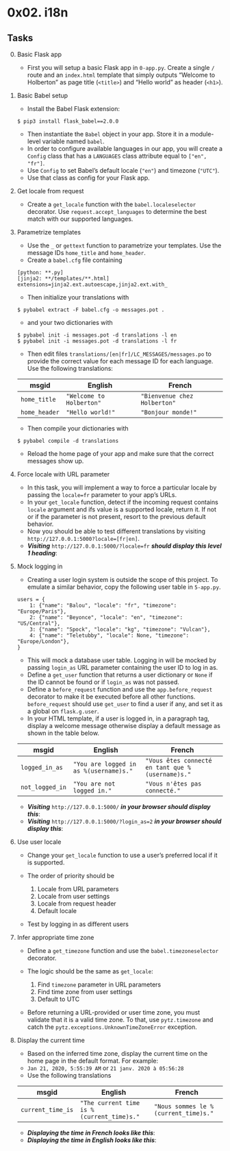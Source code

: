# 0x02. i18n

## Tasks

0. Basic Flask app

	- First you will setup a basic Flask app in `0-app.py`. Create a single `/` route and an `index.html` template that simply outputs “Welcome to Holberton” as page title (`<title>`) and “Hello world” as header (`<h1>`).

1. Basic Babel setup

	- Install the Babel Flask extension:

	```
	$ pip3 install flask_babel==2.0.0
	```

	- Then instantiate the `Babel` object in your app. Store it in a module-level variable named `babel`.
	- In order to configure available languages in our app, you will create a `Config` class that has a `LANGUAGES` class attribute equal to `["en", "fr"]`.
	- Use `Config` to set Babel’s default locale (`"en"`) and timezone (`"UTC"`).
	- Use that class as config for your Flask app.

2. Get locale from request

	- Create a `get_locale` function with the `babel.localeselector` decorator. Use `request.accept_languages` to determine the best match with our supported languages.

3. Parametrize templates

	- Use the `_` or `gettext` function to parametrize your templates. Use the message IDs `home_title` and `home_header`.
	- Create a `babel.cfg` file containing

	```
	[python: **.py]
	[jinja2: **/templates/**.html]
	extensions=jinja2.ext.autoescape,jinja2.ext.with_
	```

	- Then initialize your translations with

	```
	$ pybabel extract -F babel.cfg -o messages.pot .
	```

	- and your two dictionaries with 

	```
	$ pybabel init -i messages.pot -d translations -l en
	$ pybabel init -i messages.pot -d translations -l fr
	```

	- Then edit files `translations/[en|fr]/LC_MESSAGES/messages.po` to provide the correct value for each message ID for each language. Use the following translations:

	| msgid | English | French |
	| ----- | ------- | ------ |
	| `home_title` | `"Welcome to Holberton"` | `"Bienvenue chez Holberton"` |
	| `home_header` | `"Hello world!"` | `"Bonjour monde!"` |

	- Then compile your dictionaries with

	```
	$ pybabel compile -d translations
	```

	- Reload the home page of your app and make sure that the correct messages show up.

 4. Force locale with URL parameter 

	- In this task, you will implement a way to force a particular locale by passing the `locale=fr` parameter to your app’s URLs.
	- In your `get_locale` function, detect if the incoming request contains `locale` argument and ifs value is a supported locale, return it. If not or if the parameter is not present, resort to the previous default behavior.
	- Now you should be able to test different translations by visiting `http://127.0.0.1:5000?locale=[fr|en]`.
	- ***Visiting*** `http://127.0.0.1:5000/?locale=fr` ***should display this level 1 heading***:

5. Mock logging in

	- Creating a user login system is outside the scope of this project. To emulate a similar behavior, copy the following user table in `5-app.py`.

	```
	users = {
	    1: {"name": "Balou", "locale": "fr", "timezone": "Europe/Paris"},
	    2: {"name": "Beyonce", "locale": "en", "timezone": "US/Central"},
	    3: {"name": "Spock", "locale": "kg", "timezone": "Vulcan"},
	    4: {"name": "Teletubby", "locale": None, "timezone": "Europe/London"},
	}
	```

	- This will mock a database user table. Logging in will be mocked by passing `login_as` URL parameter containing the user ID to log in as.
	- Define a `get_user` function that returns a user dictionary or `None` if the ID cannot be found or if `login_as` was not passed.
	- Define a `before_request` function and use the `app.before_request` decorator to make it be executed before all other functions. `before_request` should use `get_user` to find a user if any, and set it as a global on `flask.g.user`.
	- In your HTML template, if a user is logged in, in a paragraph tag, display a welcome message otherwise display a default message as shown in the table below.

	| msgid | English | French |
	| ----- | ------- | ------ |
	| `logged_in_as` | `"You are logged in as %(username)s."` | `"Vous êtes connecté en tant que %(username)s."` |
	| `not_logged_in` | `"You are not logged in."` | `"Vous n'êtes pas connecté."` |

	- ***Visiting*** `http://127.0.0.1:5000/` ***in your browser should display this***:
	- ***Visiting*** `http://127.0.0.1:5000/?login_as=2` ***in your browser should display this***:

6. Use user locale

	- Change your `get_locale` function to use a user’s preferred local if it is supported.
	- The order of priority should be

		1. Locale from URL parameters
		2. Locale from user settings
		3. Locale from request header
		4. Default locale

	- Test by logging in as different users

7. Infer appropriate time zone

	- Define a `get_timezone` function and use the `babel.timezoneselector` decorator.
	- The logic should be the same as `get_locale`:

		1. Find `timezone` parameter in URL parameters
		2. Find time zone from user settings
		3. Default to UTC

	- Before returning a URL-provided or user time zone, you must validate that it is a valid time zone. To that, use `pytz.timezone` and catch the `pytz.exceptions.UnknownTimeZoneError` exception.

8. Display the current time

	- Based on the inferred time zone, display the current time on the home page in the default format. For example:
	- `Jan 21, 2020, 5:55:39 AM` or `21 janv. 2020 à 05:56:28`
	- Use the following translations

	| msgid | English | French |
	| ----- | ------- | ------ |
	| `current_time_is` | `"The current time is %(current_time)s."` | `"Nous sommes le %(current_time)s."` |

	- ***Displaying the time in French looks like this***:
	- ***Displaying the time in English looks like this***:
